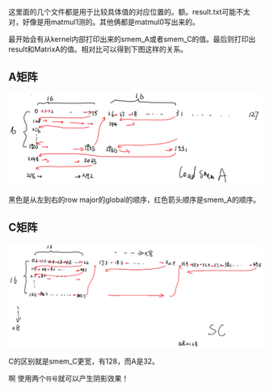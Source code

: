 这里面的几个文件都是用于比较具体值的对应位置的。额。result.txt可能不太对，好像是用matmul1测的。其他俩都是matmul0写出来的。

最开始会有从kernel内部打印出来的smem_A或者smem_C的值。最后则打印出result和MatrixA的值。相对比可以得到下图这样的关系。

## **A矩阵**
![A矩阵](image.png)

黑色是从左到右的row major的global的顺序，红色箭头顺序是smem_A的顺序。


## **C矩阵**
![alt text](image-1.png)

C的区别就是smem_C更宽，有128，而A是32。


啊 使用两个`符号`就可以产生阴影效果！